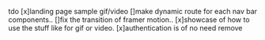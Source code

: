 tdo 
[x]landing page sample gif/video
[]make dynamic route for each nav bar components..
[]fix the transition of framer motion..
[x]showcase of how to use the stuff like for gif or video. 
[x]authentication is of no need remove